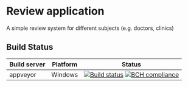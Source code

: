 # Review application
A simple review system for different subjects (e.g. doctors, clinics)

## Build Status
| Build server| Platform       | Status      |
|-------------|----------------|-------------|
| appveyor    | Windows        |[![Build status](https://ci.appveyor.com/api/projects/status/84djajia77jann58?svg=true)](https://ci.appveyor.com/project/linuxchata/medical-soft/branch/master) [![BCH compliance](https://bettercodehub.com/edge/badge/linuxchata/review-app?branch=master)](https://bettercodehub.com/) |
